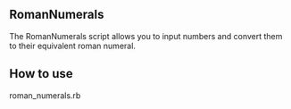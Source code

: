 ## RomanNumerals

The RomanNumerals script allows you to input numbers and convert them to their equivalent roman numeral.

## How to use

roman_numerals.rb
